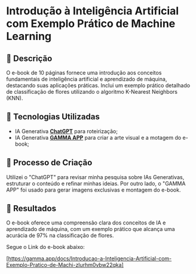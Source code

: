 # Introdução à Inteligência Artificial com Exemplo Prático de Machine Learning

## 📒 Descrição
O e-book de 10 páginas fornece uma introdução aos conceitos fundamentais de inteligência artificial e aprendizado de máquina, destacando suas aplicações práticas. Inclui um exemplo prático detalhado de classificação de flores utilizando o algoritmo K-Nearest Neighbors (KNN).

## 🤖 Tecnologias Utilizadas
- IA Generativa **[ChatGPT](https://chat.openai.com)** para roteirização;
- IA Generativa **[GAMMA APP](https://gamma.app)** para criar a arte visual e a motagem do e-book;

## 🧐 Processo de Criação
Utilizei o "ChatGPT" para revisar minha pesquisa sobre IAs Generativas, estruturar o conteúdo e refinar minhas ideias. Por outro lado, o "GAMMA APP" foi usado para gerar imagens exclusivas e montagem do e-book.

## 🚀 Resultados
O e-book oferece uma compreensão clara dos conceitos de IA e aprendizado de máquina, com um exemplo prático que alcança uma acurácia de 97% na classificação de flores.

Segue o Link do e-book abaixo:

[https://gamma.app/docs/Introducao-a-Inteligencia-Artificial-com-Exemplo-Pratico-de-Machi-zlurhm0vbw22qka]
